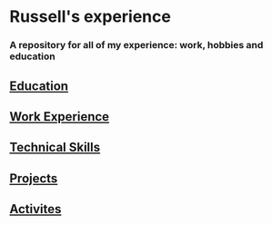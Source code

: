 # Russell's experience

### A repository for all of my experience: work, hobbies and education

## [Education](education.md)
## [Work Experience](jobs.md)
## [Technical Skills](technical.md)
## [Projects](projects.md)
## [Activites](activites.md)


